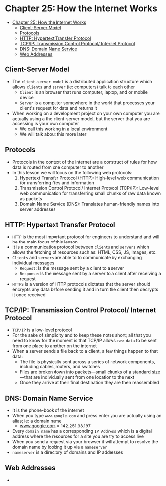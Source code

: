 # Chapter 25: How the Internet Works
- [Chapter 25: How the Internet Works](#chapter-25-how-the-internet-works)
  - [Client-Server Model](#client-server-model)
  - [Protocols](#protocols)
  - [HTTP: Hypertext Transfer Protocol](#http-hypertext-transfer-protocol)
  - [TCP/IP: Transmission Control Protocol/ Internet Protocol](#tcpip-transmission-control-protocol-internet-protocol)
  - [DNS: Domain Name Service](#dns-domain-name-service)
  - [Web Addresses](#web-addresses)
## Client-Server Model 
* The `client-server model` is a distributed application structure which allows `clients` and `server` (ie: computers) talk to each other
  * `Client` is an browser that runs computer, laptop, and or mobile device
  * `Server` is a computer somewhere in the world that processes your client's request for data and returns it
* When working on a development project on your own computer you are actually using a the client-server model, but the server that you are accessing is your own computer
  * We call this working in a local environment
  * We will talk about this more later

## Protocols
* Protocols in the context of the internet are a construct of rules for how data is routed from one computer to another
* In this lesson we will focus on the following web protocols:
  1. Hypertext Transfer Protocol (HTTP): High-level web communication for transferring files and information
  2. Transmission Control Protocol/ Internet Protocol (TCP/IP): Low-level web communication for transferring small chunks of raw data known as packets
  3. Domain Name Service (DNS): Translates human-friendly names into server addresses

## HTTP: Hypertext Transfer Protocol
* `HTTP` is the most important protocol for engineers to understand and will be the main focus of this lesson
* It is a communication protocol between `clients` and `servers` which allows the fetching of resources such as: HTML, CSS, JS, Images, etc.
* `Clients` and `servers` are able to to communicate by exchanging individual messages
  * `Request`: Is the message sent by a client to a server
  * `Response`: Is the message sent by a server to a client after receiving a request
* `HTTPS` is a version of HTTP protocols dictates that the server should encrypts any data before sending it and in turn the client then decrypts it once received

## TCP/IP: Transmission Control Protocol/ Internet Protocol
* `TCP/IP` is a low-level protocol
* For the sake of simplicity and to keep these notes short; all that you need to know for the moment is that TCP/IP allows `raw data` to be sent from one place to another on the internet
* When a server sends a file back to a client, a few things happen to that data:
  * The file is physically sent across a series of network components, including cables, routers, and switches
  * Files are broken down into packets—small chunks of a standard size—that are individually sent from one location to the next
  * Once they arrive at their final destination they are then reassembled

## DNS: Domain Name Service
* It is the phone-book of the internet
* When you type `www.google.com` and press enter you are actually using an alias; ie: a domain name
  * www.google.com =  142.251.33.197
* Every `domain name` has a corresponding `IP Address` which is a digital address where the resources for a site you are try to access live
* When you send a request via your browser it will attempt to resolve the domain name by looking it up via a `nameserver`
* `nameserver` is a directory of domains and IP addresses

## Web Addresses
* 